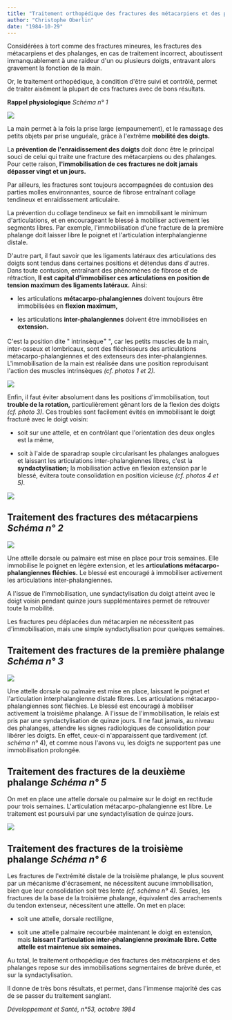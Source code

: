 ```yaml
---
title: "Traitement orthopédique des fractures des métacarpiens et des phalanges"
author: "Christophe Oberlin"
date: "1984-10-29"
---
```


<div class="teaser"><p>Considérées à tort comme des fractures mineures, les fractures des métacarpiens et des phalanges, en cas de traitement incorrect, aboutissent immanquablement à une raideur d'un ou plusieurs doigts, entravant alors gravement la fonction de la main.</p>
<p>Or, le traitement orthopédique, à condition d'être suivi et contrôlé, permet de traiter aisément la plupart de ces fractures avec de bons résultats.</p></div>

**Rappel physiologique** *Schéma n° 1*

![](i143-1.jpg)

La main permet à la fois la prise large (empaumement), et le ramassage des petits objets par prise unguéale, grâce à l'extrême **mobilité des doigts.**

La **prévention de l'enraidissement des** **doigts** doit donc être le principal souci de celui qui traite une fracture des métacarpiens ou des phalanges. Pour cette raison, **l'immobilisation de ces fractures ne doit jamais dépasser vingt et un jours.**

Par ailleurs, les fractures sont toujours accompagnées de contusion des parties molles environnantes, source de fibrose entraînant collage tendineux et enraidissement articulaire.

La prévention du collage tendineux se fait en immobilisant le minimum d'articulations, et en encourageant le blessé à mobiliser activement les segments libres. Par exemple, l'immobilisation d'une fracture de la première phalange doit laisser libre le poignet et l'articulation interphalangienne distale.

D'autre part, il faut savoir que les ligaments latéraux des articulations des doigts sont tendus dans certaines positions et détendus dans d'autres. Dans toute contusion, entraînant des phénomènes de fibrose et de rétraction, **Il** **est** **capital d'immobiliser ces articulations en** **position de tension maximum des ligaments latéraux.** Ainsi:

- les articulations **métacarpo-phalangiennes** doivent toujours être immobilisées en **flexion maximum,**

- les articulations **inter-phalangiennes** doivent être immobilisées en **extension.**

C'est la position dite " intrinsèque<sup>+</sup> ", car les petits muscles de la main, inter-osseux et lombricaux, sont des fléchisseurs des articulations métacarpo-phalangiennes et des extenseurs des inter-phalangiennes. L'immobilisation de la main est réalisée dans une position reproduisant l'action des muscles intrinsèques *(cf. photos 1* *et 2).*

![](i143-2.jpg)

Enfin, il faut éviter absolument dans les positions d'immobilisation, tout **trouble de la rotation,** particulièrement gênant lors de la flexion des doigts *(cf. photo 3).* Ces troubles sont facilement évités en immobilisant le doigt fracturé avec le doigt voisin:

- soit sur une attelle, et en contrôlant que l'orientation des deux ongles est la même,

- soit à l'aide de sparadrap souple circularisant les phalanges analogues et laissant les articulations inter-phalangiennes libres, c'est la **syndactylisation;** la mobilisation active en flexion extension par le blessé, évitera toute consolidation en position vicieuse *(cf. photos 4 et 5).*

![](i143-3.jpg)

## Traitement des fractures des métacarpiens *Schéma n° 2*

![](i143-4.jpg)

Une attelle dorsale ou palmaire est mise en place pour trois semaines. Elle immobilise le poignet en légère extension, et les **articulations métacarpo-phalangiennes fléchies.** Le blessé est encouragé à immobiliser activement les articulations inter-phalangiennes.

A l'issue de l'immobilisation, une syndactylisation du doigt atteint avec le doigt voisin pendant quinze jours supplémentaires permet de retrouver toute la mobilité.

Les fractures peu déplacées dun métacarpien ne nécessitent pas d'immobilisation, mais une simple syndactylisation pour quelques semaines.

## Traitement des fractures de la première phalange *Schéma n° 3*

![](i143-5.jpg)

Une attelle dorsale ou palmaire est mise en place, laissant le poignet et l'articulation interphalangienne distale fibres. Les articulations métacarpo-phalangiennes sont fléchies. Le blessé est encouragé à mobiliser activement la troisième phalange. A l'issue de l'immobilisation, le relais est pris par une syndactylisation de quinze jours. Il ne faut jamais, au niveau des phalanges, attendre les signes radiologiques de consolidation pour libérer les doigts. En effet, ceux-ci n'apparaissent que tardivement (cf. *schéma n°* 4), et comme nous l'avons vu, les doigts ne supportent pas une immobilisation prolongée.

## Traitement des fractures de la deuxième phalange *Schéma n° 5*

On met en place une attelle dorsale ou palmaire sur le doigt en rectitude pour trois semaines. L'articulation métacarpo-phalangienne est libre. Le traitement est poursuivi par une syndactylisation de quinze jours.

![](i143-6.jpg)

## Traitement des fractures de la troisième phalange *Schéma n° 6*

Les fractures de l'extrémité distale de la troisième phalange, le plus souvent par un mécanisme d'écrasement, ne nécessitent aucune immobilisation, bien que leur consolidation soit très lente *(cf. schéma n° 4).* Seules, les fractures de la base de la troisième phalange, équivalent des arrachements du tendon extenseur, nécessitent une attelle. On met en place:

- soit une attelle, dorsale rectiligne,

- soit une attelle palmaire recourbée maintenant le doigt en extension, mais **laissant** **l'articulation inter-phalangienne proximale libre. Cette attelle est maintenue** **six semaines.**

Au total, le traitement orthopédique des fractures des métacarpiens et des phalanges repose sur des immobilisations segmentaires de brève durée, et sur la syndactylisation.

Il donne de très bons résultats, et permet, dans l'immense majorité des cas de se passer du traitement sanglant.

*Développement et Santé, n°53, octobre 1984*
